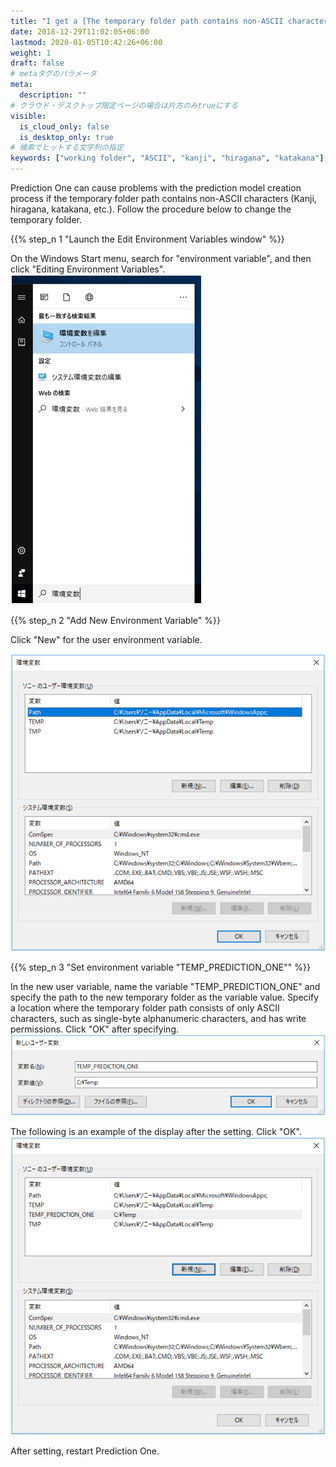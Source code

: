 ```yaml
---
title: "I get a [The temporary folder path contains non-ASCII characters (Kanji, hiragana, katakana, etc.), which can cause problems with the prediction model creation process. Change the temporary folder and restart Prediction One.]error during startup, but how can I change the temporary folder?"
date: 2018-12-29T11:02:05+06:00
lastmod: 2020-01-05T10:42:26+06:00
weight: 1
draft: false
# metaタグのパラメータ
meta:
  description: ""
# クラウド・デスクトップ限定ページの場合は片方のみtrueにする
visible:
  is_cloud_only: false
  is_desktop_only: true
# 検索でヒットする文字列の指定
keywords: ["working folder", "ASCII", "kanji", "hiragana", "katakana"]
---
```


Prediction One can cause problems with the prediction model creation process if the temporary folder path contains non-ASCII characters (Kanji, hiragana, katakana, etc.). Follow the procedure below to change the temporary folder.

{{% step_n 1 "Launch the Edit Environment Variables window" %}}

On the Windows Start menu, search for "environment variable", and then click "Editing Environment Variables".
![Editing Environment Variables](../../img_en/t_slide18.png)

{{% step_n 2 "Add New Environment Variable" %}}

Click "New" for the user environment variable.

![Add New Environment Variable](../../img_en/t_slide19.png)

{{% step_n 3 "Set environment variable "TEMP_PREDICTION_ONE"" %}}

In the new user variable, name the variable "TEMP_PREDICTION_ONE" and specify the path to the new temporary folder as the variable value.
Specify a location where the temporary folder path consists of only ASCII characters, such as single-byte alphanumeric characters, and has write permissions.
Click "OK" after specifying.
![Setting Environment Variables](../../img_en/t_slide20.png)

The following is an example of the display after the setting. Click "OK".
![Example of display after setting](../../img_en/t_slide21.png)

After setting, restart Prediction One.
